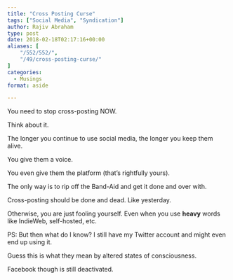 ```yaml
---
title: "Cross Posting Curse"
tags: ["Social Media", "Syndication"]
author: Rajiv Abraham
type: post
date: 2018-02-18T02:17:16+00:00
aliases: [
    "/552/552/",
    "/49/cross-posting-curse/"
]
categories:
  - Musings
format: aside

---
```

<p style="text-align: left;">
  You need to stop cross-posting NOW.
</p>

<p style="text-align: left;">
  Think about it.
</p>

<p style="text-align: left;">
  The longer you continue to use social media, the longer you keep them alive.
</p>

<p style="text-align: left;">
  You give them a voice.
</p>

<p style="text-align: left;">
  You even give them the platform (that&#8217;s rightfully yours).
</p>

<p style="text-align: left;">
  The only way is to rip off the Band-Aid and get it done and over with.
</p>

<p style="text-align: left;">
  Cross-posting should be done and dead. Like yesterday.
</p>

<p style="text-align: left;">
  Otherwise, you are just fooling yourself. Even when you use <strong>heavy</strong> words like IndieWeb, self-hosted, etc.
</p>

<p style="text-align: left;">
  PS: But then what do I know? I still have my Twitter account and might even end up using it.
</p>

<p style="text-align: left;">
  Guess this is what they mean by altered states of consciousness.
</p>

<p style="text-align: left;">
  Facebook though is still deactivated.
</p>